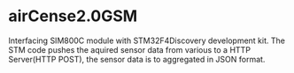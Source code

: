 # airCense2.0GSM

Interfacing SIM800C module with STM32F4Discovery development kit.
The STM code pushes the aquired sensor data from various to a HTTP Server(HTTP POST), the sensor data is to aggregated in JSON format.
